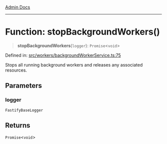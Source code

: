 [Admin Docs](/)

***

# Function: stopBackgroundWorkers()

> **stopBackgroundWorkers**(`logger`): `Promise`\<`void`\>

Defined in: [src/workers/backgroundWorkerService.ts:75](https://github.com/Sourya07/talawa-api/blob/cfbd515d04ffba748b09232a33807f1845dd1878/src/workers/backgroundWorkerService.ts#L75)

Stops all running background workers and releases any associated resources.

## Parameters

### logger

`FastifyBaseLogger`

## Returns

`Promise`\<`void`\>
